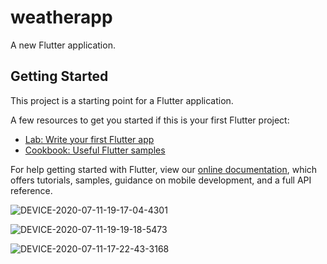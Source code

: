 # weatherapp

A new Flutter application.

## Getting Started

This project is a starting point for a Flutter application.

A few resources to get you started if this is your first Flutter project:

- [Lab: Write your first Flutter app](https://flutter.dev/docs/get-started/codelab)
- [Cookbook: Useful Flutter samples](https://flutter.dev/docs/cookbook)

For help getting started with Flutter, view our
[online documentation](https://flutter.dev/docs), which offers tutorials,
samples, guidance on mobile development, and a full API reference.


![DEVICE-2020-07-11-19-17-04-4301](https://user-images.githubusercontent.com/42551979/90788464-221f3180-e306-11ea-925e-67989209b2bd.jpg)

![DEVICE-2020-07-11-19-19-18-5473](https://user-images.githubusercontent.com/42551979/90788476-251a2200-e306-11ea-83a7-e67cb27d0da8.jpg)

![DEVICE-2020-07-11-17-22-43-3168](https://user-images.githubusercontent.com/42551979/90788490-28ada900-e306-11ea-8e32-f8ec0b208bea.jpg)
